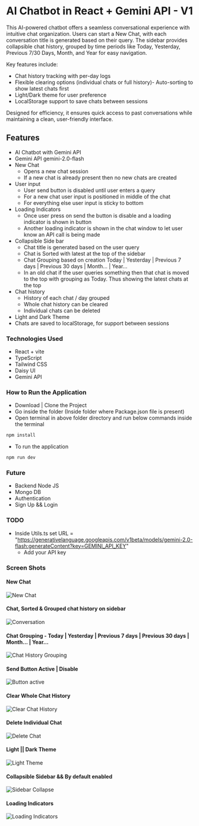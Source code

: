 # AI Chatbot in React + Gemini API - V1

This AI-powered chatbot offers a seamless conversational experience with intuitive chat organization. Users can start a New Chat, with each conversation title is generated based on their query. The sidebar provides collapsible chat history, grouped by time periods like Today, Yesterday, Previous 7/30 Days, Month, and Year for easy navigation.

Key features include:

- Chat history tracking with per-day logs
- Flexible clearing options (individual chats or full history)- Auto-sorting to show latest chats first
- Light/Dark theme for user preference
- LocalStorage support to save chats between sessions

Designed for efficiency, it ensures quick access to past conversations while maintaining a clean, user-friendly interface.

## Features

- AI Chatbot with Gemini API
- Gemini API gemini-2.0-flash
- New Chat
  - Opens a new chat session
  - If a new chat is already present then no new chats are created
- User input
  - User send button is disabled until user enters a query
  - For a new chat user input is positioned in middle of the chat
  - For everything else user input is sticky to bottom
- Loading Indicators
  - Once user press on send the button is disable and a loading indicator is shown in button
  - Another loading indicator is shown in the chat window to let user know an API call is being made
- Collapsible Side bar
  - Chat title is generated based on the user query
  - Chat is Sorted with latest at the top of the sidebar
  - Chat Grouping based on creation Today | Yesterday | Previous 7 days | Previous 30 days | Month... | Year...
  - In an old chat if the user queries something then that chat is moved to the top with grouping as Today. Thus showing the latest chats at the top
- Chat history
  - History of each chat / day grouped
  - Whole chat history can be cleared
  - Individual chats can be deleted
- Light and Dark Theme
- Chats are saved to localStorage, for support between sessions

### Technologies Used

- React + vite
- TypeScript
- Tailwind CSS
- Daisy UI
- Gemini API

### How to Run the Application

- Download | Clone the Project
- Go inside the folder (Inside folder where Package.json file is present)
- Open terminal in above folder directory and run below commands inside the terminal

```typescript
npm install
```

- To run the application

```typescript
npm run dev
```

### Future

- Backend Node JS
- Mongo DB
- Authentication
- Sign Up && Login

### TODO

- Inside Utils.ts set URL = "https://generativelanguage.googleapis.com/v1beta/models/gemini-2.0-flash:generateContent?key=GEMINI_API_KEY"
  - Add your API key

### Screen Shots

#### New Chat

![New Chat](public/ScreenShots/1%20new%20chat.png)

#### Chat, Sorted & Grouped chat history on sidebar

![Conversation](public/ScreenShots/2%20convo.png)

#### Chat Grouping - Today | Yesterday | Previous 7 days | Previous 30 days | Month... | Year...

![Chat History Grouping](public/ScreenShots/9%20history%20grouping.png)

#### Send Button Active | Disable

![Button active](public/ScreenShots/7%20Active%20btn.png)

#### Clear Whole Chat History

![Clear Chat History](public/ScreenShots/3%20clear%20chat%20history.png)

#### Delete Individual Chat

![Delete Chat](public/ScreenShots/4%20delete%20chat.png)

#### Light || Dark Theme

![Light Theme](public/ScreenShots/5%20light%20theme.png)

#### Collapsible Sidebar && By default enabled

![Sidebar Collapse](public/ScreenShots/6%20sidebar%20collapse.png)

#### Loading Indicators

![Loading Indicators](public/ScreenShots/8%20Loading.png)
